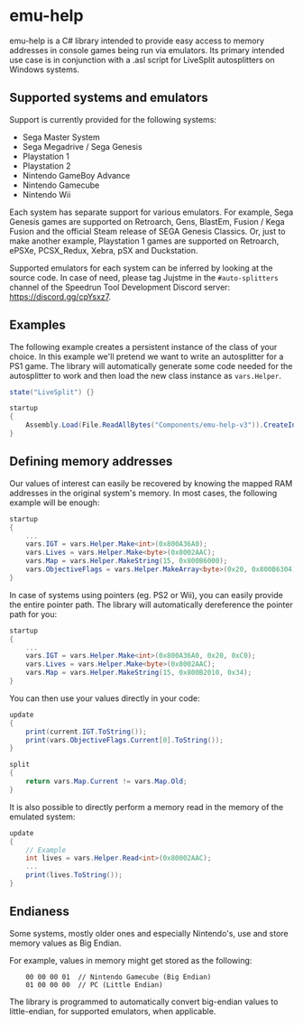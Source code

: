# emu-help

emu-help is a C# library intended to provide easy access to memory addresses in console games being run via emulators.
Its primary intended use case is in conjunction with a .asl script for LiveSplit autosplitters on Windows systems.

## Supported systems and emulators

Support is currently provided for the following systems:
- Sega Master System
- Sega Megadrive / Sega Genesis
- Playstation 1
- Playstation 2
- Nintendo GameBoy Advance
- Nintendo Gamecube
- Nintendo Wii

Each system has separate support for various emulators. For example, Sega Genesis games are supported on Retroarch, Gens, BlastEm, Fusion / Kega Fusion and the official Steam release of SEGA Genesis Classics. Or, just to make another example, Playstation 1 games are supported on Retroarch, ePSXe, PCSX_Redux, Xebra, pSX and Duckstation.

Supported emulators for each system can be inferred by looking at the source code. In case of need, please tag Jujstme in the `#auto-splitters` channel of the Speedrun Tool Development Discord server: https://discord.gg/cpYsxz7.

## Examples

The following example creates a persistent instance of the class of your choice. In this example we'll pretend we want to write an autosplitter for a PS1 game.
The library will automatically generate some code needed for the autosplitter to work and then load the new class instance as `vars.Helper`.

```cs
state("LiveSplit") {}

startup
{
    Assembly.Load(File.ReadAllBytes("Components/emu-help-v3")).CreateInstance("PS1");
}
```

## Defining memory addresses

Our values of interest can easily be recovered by knowing the mapped RAM addresses in the original system's memory.
In most cases, the following example will be enough:

```cs
startup
{
    ...
    vars.IGT = vars.Helper.Make<int>(0x800A36A0);
    vars.Lives = vars.Helper.Make<byte>(0x8002AAC);
    vars.Map = vars.Helper.MakeString(15, 0x800B6000);
    vars.ObjectiveFlags = vars.Helper.MakeArray<byte>(0x20, 0x800B6304);
}
```

In case of systems using pointers (eg. PS2 or Wii), you can easily provide the entire pointer path. The library will automatically dereference the pointer path for you:

```cs
startup
{
    ...
    vars.IGT = vars.Helper.Make<int>(0x800A36A0, 0x20, 0xC0);
    vars.Lives = vars.Helper.Make<byte>(0x8002AAC);
    vars.Map = vars.Helper.MakeString(15, 0x800B2010, 0x34);
}
```

You can then use your values directly in your code:

```cs
update
{
    print(current.IGT.ToString());
    print(vars.ObjectiveFlags.Current[0].ToString());
}

split
{
    return vars.Map.Current != vars.Map.Old;
}
```

It is also possible to directly perform a memory read in the memory of the emulated system:

```cs
update
{
    // Example
    int lives = vars.Helper.Read<int>(0x80002AAC);
    ...
    print(lives.ToString());
}
```

## Endianess

Some systems, mostly older ones and especially Nintendo's, use and store memory values as Big Endian.

For example, values in memory might get stored as the following:
```
    00 00 00 01  // Nintendo Gamecube (Big Endian)
    01 00 00 00  // PC (Little Endian)
```

The library is programmed to automatically convert big-endian values to little-endian, for supported emulators, when applicable.


